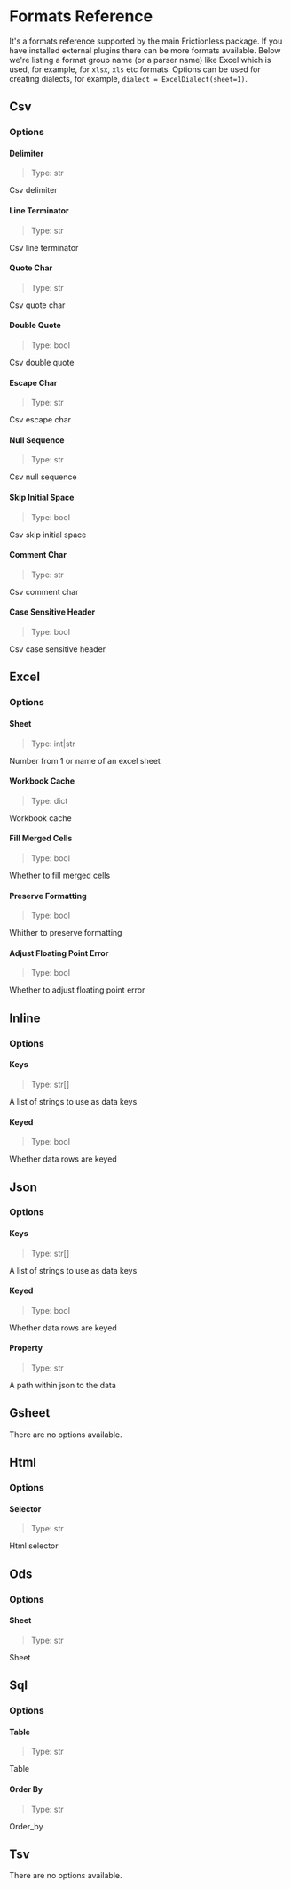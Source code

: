 # Formats Reference

It's a formats reference supported by the main Frictionless package. If you have installed external plugins there can be more formats available. Below we're listing a format group name (or a parser name) like Excel which is used, for example, for `xlsx`, `xls` etc formats. Options can be used for creating dialects, for example, `dialect = ExcelDialect(sheet=1)`.


## Csv


### Options

#### Delimiter

> Type: str

Csv delimiter

#### Line Terminator

> Type: str

Csv line terminator

#### Quote Char

> Type: str

Csv quote char

#### Double Quote

> Type: bool

Csv double quote

#### Escape Char

> Type: str

Csv escape char

#### Null Sequence

> Type: str

Csv null sequence

#### Skip Initial Space

> Type: bool

Csv skip initial space

#### Comment Char

> Type: str

Csv comment char

#### Case Sensitive Header

> Type: bool

Csv case sensitive header



## Excel


### Options

#### Sheet

> Type: int|str

Number from 1 or name of an excel sheet

#### Workbook Cache

> Type: dict

Workbook cache

#### Fill Merged Cells

> Type: bool

Whether to fill merged cells

#### Preserve Formatting

> Type: bool

Whither to preserve formatting

#### Adjust Floating Point Error

> Type: bool

Whether to adjust floating point error



## Inline


### Options

#### Keys

> Type: str[]

A list of strings to use as data keys

#### Keyed

> Type: bool

Whether data rows are keyed



## Json


### Options

#### Keys

> Type: str[]

A list of strings to use as data keys

#### Keyed

> Type: bool

Whether data rows are keyed

#### Property

> Type: str

A path within json to the data



## Gsheet


There are no options available.


## Html


### Options

#### Selector

> Type: str

Html selector



## Ods


### Options

#### Sheet

> Type: str

Sheet



## Sql


### Options

#### Table

> Type: str

Table

#### Order By

> Type: str

Order_by



## Tsv


There are no options available.

